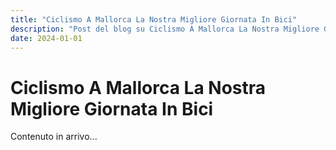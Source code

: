 ```yaml
---
title: "Ciclismo A Mallorca La Nostra Migliore Giornata In Bici"
description: "Post del blog su Ciclismo A Mallorca La Nostra Migliore Giornata In Bici"
date: 2024-01-01
---
```


# Ciclismo A Mallorca La Nostra Migliore Giornata In Bici

Contenuto in arrivo...
